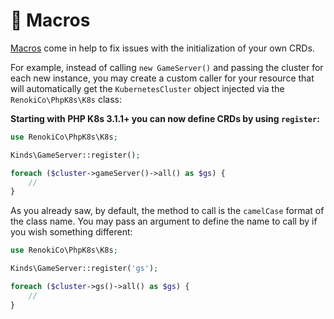 # 🏰 Macros

[Macros](../macros.md) come in help to fix issues with the initialization of your own CRDs.

For example, instead of calling `new GameServer()` and passing the cluster for each new instance, you may create a custom caller for your resource that will automatically get the `KubernetesCluster` object injected via the `RenokiCo\PhpK8s\K8s` class:

**Starting with PHP K8s 3.1.1+ you can now define CRDs by using `register`:**

```php
use RenokiCo\PhpK8s\K8s;

Kinds\GameServer::register();

foreach ($cluster->gameServer()->all() as $gs) {
    //
}
```

As you already saw, by default, the method to call is the `camelCase` format of the class name. You may pass an argument to define the name to call by if you wish something different:

```php
use RenokiCo\PhpK8s\K8s;

Kinds\GameServer::register('gs');

foreach ($cluster->gs()->all() as $gs) {
    //
}
```
